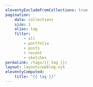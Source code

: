 ```yaml
---
eleventyExcludeFromCollections: true
pagination:
    data: collections
    size: 1
    alias: tag
    filter:
        - all
        - portfolio
        - posts
        - recent
        - sketches
permalink: /tags/{{ tag }}/
layout: layouts/weblog.njk
eleventyComputed:
    title: "{{ tag }}"
---
```

